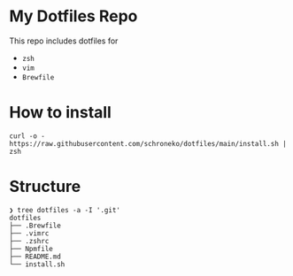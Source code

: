 # My Dotfiles Repo

This repo includes dotfiles for

- `zsh`
- `vim`
- `Brewfile`

# How to install
```
curl -o - https://raw.githubusercontent.com/schroneko/dotfiles/main/install.sh | zsh
```

# Structure
```
❯ tree dotfiles -a -I '.git'    
dotfiles
├── .Brewfile
├── .vimrc
├── .zshrc
├── Npmfile
├── README.md
└── install.sh
```
